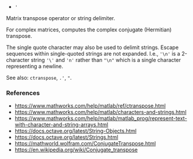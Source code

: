 * `'`

Matrix transpose operator or string delimiter.

For complex matrices, computes the complex conjugate (Hermitian)
transpose.

The single quote character may also be used to delimit strings.
Escape sequences within single-quoted strings are not expanded.
I.e., `'\n'` is a 2-character string `'\'` and `'n'` rather than `"\n"`
which is a single character representing a newline.

See also: `ctranspose`, `.'`, `"`.

### References

* https://www.mathworks.com/help/matlab/ref/ctranspose.html
* https://www.mathworks.com/help/matlab/characters-and-strings.html
* https://www.mathworks.com/help/matlab/matlab_prog/represent-text-with-character-and-string-arrays.html
* https://docs.octave.org/latest/String-Objects.html
* https://docs.octave.org/latest/Strings.html
* https://mathworld.wolfram.com/ConjugateTranspose.html
* https://en.wikipedia.org/wiki/Conjugate_transpose
